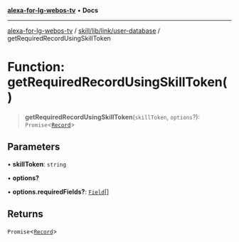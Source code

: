 [**alexa-for-lg-webos-tv**](../../../../../README.md) • **Docs**

***

[alexa-for-lg-webos-tv](../../../../../modules.md) / [skill/lib/link/user-database](../README.md) / getRequiredRecordUsingSkillToken

# Function: getRequiredRecordUsingSkillToken()

> **getRequiredRecordUsingSkillToken**(`skillToken`, `options`?): `Promise`\<[`Record`](../interfaces/Record.md)\>

## Parameters

• **skillToken**: `string`

• **options?**

• **options.requiredFields?**: [`Field`](../type-aliases/Field.md)[]

## Returns

`Promise`\<[`Record`](../interfaces/Record.md)\>
